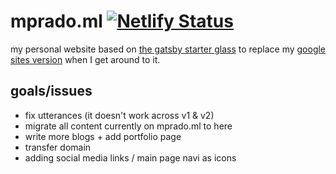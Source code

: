 # mprado.ml [![Netlify Status](https://api.netlify.com/api/v1/badges/2a50d69c-c86c-4bf2-ae00-7a9e0f1535fc/deploy-status)](https://app.netlify.com/sites/mprado/deploys)
my personal website based on [the gatsby starter glass](https://github.com/yinkakun/gatsby-starter-glass) to replace my [google sites version](https://www.mprado.ml/) when I get around to it.


## goals/issues
* fix utterances (it doesn't work across v1 & v2)
* migrate all content currently on mprado.ml to here
* write more blogs + add portfolio page
* transfer domain
* adding social media links / main page navi as icons
